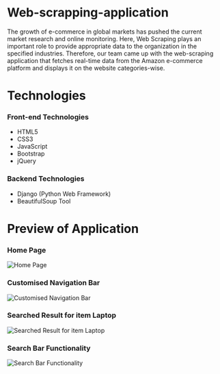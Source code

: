 # Web-scrapping-application

The growth of e-commerce in global markets has pushed the current market research and online monitoring. Here, Web Scraping plays an important role to provide appropriate data to the organization in the specified industries. Therefore, our team came up with the web-scraping application that fetches real-time data from the Amazon e-commerce platform and displays it on the website categories-wise.

# Technologies
### Front-end Technologies
- HTML5
- CSS3
- JavaScript
- Bootstrap
- jQuery

### Backend Technologies
- Django (Python Web Framework)
- BeautifulSoup Tool

# Preview of Application
### Home Page
![Home Page](https://github.com/bharat1510/image-for-readme.md/blob/master/Web%20Scraping%20App%20-%201.png)

### Customised Navigation Bar
![Customised Navigation Bar](https://github.com/bharat1510/image-for-readme.md/blob/master/Web%20Scraping%20App%20-%202.png)

### Searched Result for item Laptop
![Searched Result for item Laptop](https://github.com/bharat1510/image-for-readme.md/blob/master/Web%20Scraping%20App%20-%203.png)

### Search Bar Functionality
![Search Bar Functionality](https://github.com/bharat1510/image-for-readme.md/blob/master/Web%20Scraping%20App%20-%204.png)









